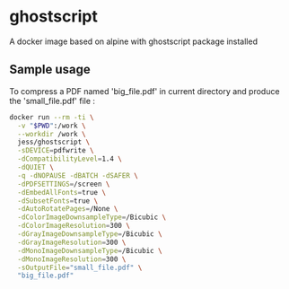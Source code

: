 # ghostscript

A docker image based on alpine with ghostscript package installed

## Sample usage

To compress a PDF named 'big_file.pdf' in current directory and produce the 'small_file.pdf' file : 

```bash
docker run --rm -ti \
  -v "$PWD":/work \
  --workdir /work \
  jess/ghostscript \
  -sDEVICE=pdfwrite \
  -dCompatibilityLevel=1.4 \
  -dQUIET \
  -q -dNOPAUSE -dBATCH -dSAFER \
  -dPDFSETTINGS=/screen \
  -dEmbedAllFonts=true \
  -dSubsetFonts=true \
  -dAutoRotatePages=/None \
  -dColorImageDownsampleType=/Bicubic \
  -dColorImageResolution=300 \
  -dGrayImageDownsampleType=/Bicubic \
  -dGrayImageResolution=300 \
  -dMonoImageDownsampleType=/Bicubic \
  -dMonoImageResolution=300 \
  -sOutputFile="small_file.pdf" \
  "big_file.pdf"

```


